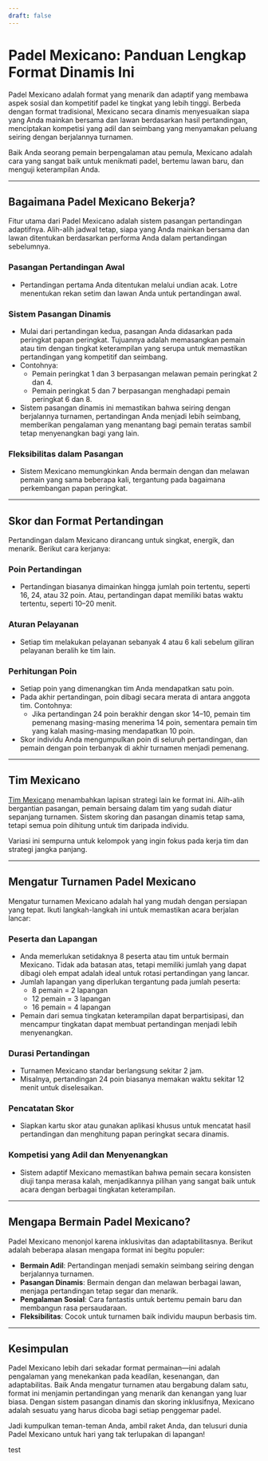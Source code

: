 ```yaml
---
draft: false
---
```


# Padel Mexicano: Panduan Lengkap Format Dinamis Ini

Padel Mexicano adalah format yang menarik dan adaptif yang membawa aspek sosial dan kompetitif padel ke tingkat yang lebih tinggi. Berbeda dengan format tradisional, Mexicano secara dinamis menyesuaikan siapa yang Anda mainkan bersama dan lawan berdasarkan hasil pertandingan, menciptakan kompetisi yang adil dan seimbang yang menyamakan peluang seiring dengan berjalannya turnamen.

Baik Anda seorang pemain berpengalaman atau pemula, Mexicano adalah cara yang sangat baik untuk menikmati padel, bertemu lawan baru, dan menguji keterampilan Anda.

---

## **Bagaimana Padel Mexicano Bekerja?**

Fitur utama dari Padel Mexicano adalah sistem pasangan pertandingan adaptifnya. Alih-alih jadwal tetap, siapa yang Anda mainkan bersama dan lawan ditentukan berdasarkan performa Anda dalam pertandingan sebelumnya.

### **Pasangan Pertandingan Awal**
- Pertandingan pertama Anda ditentukan melalui undian acak. Lotre menentukan rekan setim dan lawan Anda untuk pertandingan awal.

### **Sistem Pasangan Dinamis**
- Mulai dari pertandingan kedua, pasangan Anda didasarkan pada peringkat papan peringkat. Tujuannya adalah memasangkan pemain atau tim dengan tingkat keterampilan yang serupa untuk memastikan pertandingan yang kompetitif dan seimbang.
- Contohnya:
  - Pemain peringkat 1 dan 3 berpasangan melawan pemain peringkat 2 dan 4.
  - Pemain peringkat 5 dan 7 berpasangan menghadapi pemain peringkat 6 dan 8.
- Sistem pasangan dinamis ini memastikan bahwa seiring dengan berjalannya turnamen, pertandingan Anda menjadi lebih seimbang, memberikan pengalaman yang menantang bagi pemain teratas sambil tetap menyenangkan bagi yang lain.

### **Fleksibilitas dalam Pasangan**
- Sistem Mexicano memungkinkan Anda bermain dengan dan melawan pemain yang sama beberapa kali, tergantung pada bagaimana perkembangan papan peringkat.

---

## **Skor dan Format Pertandingan**

Pertandingan dalam Mexicano dirancang untuk singkat, energik, dan menarik. Berikut cara kerjanya:

### **Poin Pertandingan**
- Pertandingan biasanya dimainkan hingga jumlah poin tertentu, seperti 16, 24, atau 32 poin. Atau, pertandingan dapat memiliki batas waktu tertentu, seperti 10–20 menit.

### **Aturan Pelayanan**
- Setiap tim melakukan pelayanan sebanyak 4 atau 6 kali sebelum giliran pelayanan beralih ke tim lain.

### **Perhitungan Poin**
- Setiap poin yang dimenangkan tim Anda mendapatkan satu poin.
- Pada akhir pertandingan, poin dibagi secara merata di antara anggota tim. Contohnya:
  - Jika pertandingan 24 poin berakhir dengan skor 14–10, pemain tim pemenang masing-masing menerima 14 poin, sementara pemain tim yang kalah masing-masing mendapatkan 10 poin.
- Skor individu Anda mengumpulkan poin di seluruh pertandingan, dan pemain dengan poin terbanyak di akhir turnamen menjadi pemenang.

---

## **Tim Mexicano**

[Tim Mexicano](/id/team-mexicano) menambahkan lapisan strategi lain ke format ini. Alih-alih bergantian pasangan, pemain bersaing dalam tim yang sudah diatur sepanjang turnamen. Sistem skoring dan pasangan dinamis tetap sama, tetapi semua poin dihitung untuk tim daripada individu.

Variasi ini sempurna untuk kelompok yang ingin fokus pada kerja tim dan strategi jangka panjang.

---

## **Mengatur Turnamen Padel Mexicano**

Mengatur turnamen Mexicano adalah hal yang mudah dengan persiapan yang tepat. Ikuti langkah-langkah ini untuk memastikan acara berjalan lancar:

### **Peserta dan Lapangan**
- Anda memerlukan setidaknya 8 peserta atau tim untuk bermain Mexicano. Tidak ada batasan atas, tetapi memiliki jumlah yang dapat dibagi oleh empat adalah ideal untuk rotasi pertandingan yang lancar.
- Jumlah lapangan yang diperlukan tergantung pada jumlah peserta:
  - 8 pemain = 2 lapangan
  - 12 pemain = 3 lapangan
  - 16 pemain = 4 lapangan
- Pemain dari semua tingkatan keterampilan dapat berpartisipasi, dan mencampur tingkatan dapat membuat pertandingan menjadi lebih menyenangkan.

### **Durasi Pertandingan**
- Turnamen Mexicano standar berlangsung sekitar 2 jam.
- Misalnya, pertandingan 24 poin biasanya memakan waktu sekitar 12 menit untuk diselesaikan.

### **Pencatatan Skor**
- Siapkan kartu skor atau gunakan aplikasi khusus untuk mencatat hasil pertandingan dan menghitung papan peringkat secara dinamis.

### **Kompetisi yang Adil dan Menyenangkan**
- Sistem adaptif Mexicano memastikan bahwa pemain secara konsisten diuji tanpa merasa kalah, menjadikannya pilihan yang sangat baik untuk acara dengan berbagai tingkatan keterampilan.

---

## **Mengapa Bermain Padel Mexicano?**

Padel Mexicano menonjol karena inklusivitas dan adaptabilitasnya. Berikut adalah beberapa alasan mengapa format ini begitu populer:
- **Bermain Adil**: Pertandingan menjadi semakin seimbang seiring dengan berjalannya turnamen.
- **Pasangan Dinamis**: Bermain dengan dan melawan berbagai lawan, menjaga pertandingan tetap segar dan menarik.
- **Pengalaman Sosial**: Cara fantastis untuk bertemu pemain baru dan membangun rasa persaudaraan.
- **Fleksibilitas**: Cocok untuk turnamen baik individu maupun berbasis tim.

---

## **Kesimpulan**

Padel Mexicano lebih dari sekadar format permainan—ini adalah pengalaman yang menekankan pada keadilan, kesenangan, dan adaptabilitas. Baik Anda mengatur turnamen atau bergabung dalam satu, format ini menjamin pertandingan yang menarik dan kenangan yang luar biasa. Dengan sistem pasangan dinamis dan skoring inklusifnya, Mexicano adalah sesuatu yang harus dicoba bagi setiap penggemar padel.

Jadi kumpulkan teman-teman Anda, ambil raket Anda, dan telusuri dunia Padel Mexicano untuk hari yang tak terlupakan di lapangan!

test
